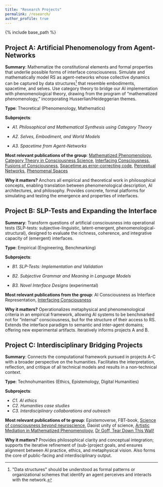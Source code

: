 ```yaml
---
title: "Research Projects"
permalink: /research/
author_profile: true
---
```


{% include base_path %}

## Project A: Artificial Phenomenology from Agent-Networks

**Summary**: Mathematize the constitutional elements and formal properties that underlie possible forms of interface consciousness. Simulate and mathematically model RS as agent-networks whose collective dynamics can be captured by data structures[^1] that resemble embodiments, spacetime, and selves. Use category theory to bridge our AI implementation with phenomenological theory, drawing from the program of “mathematized phenomenology,” incorporating Husserlian/Heideggerian themes.

[^1]: "Data structures" should be understood as formal patterns or organizational schemes that identify an agent perceives and interacts with the network. 

**Type**: Theoretical (Phenomenology, Mathematics)

**Subprojects**:

*	_A1. Philosophical and Mathematical Synthesis using Category Theory_
    
*	_A2. Selves, Embodiment, and World Models_

*   _A3. Spacetime from Agent-Networks_ 

**Most relevant publications of the group**: [Mathematized Phenomenology](https://doi.org/10.1007/s11097-025-10060-z), [Category Theory in Consciousness Science](https://doi.org/10.1007/s11229-024-04718-5), [Interfacing Consciousness](https://doi.org/10.3389/fpsyg.2024.1429376), [Fusions of Consciousness](https://doi.org/10.3390/e25010129), [Spacetime as error-correcting code](http://constructivist.info/12/3/265),	[Perceptual Networks](https://arxiv.org/abs/2009.08101), [Phenomenal Spaces](https://doi.org/10.1016/j.concog.2019.02.002)

**Why it matters?**  Anchors all empirical and theoretical work in philosophical concepts, enabling translation between phenomenological description, AI architectures, and philosophy. Provides concrete, formal platforms for simulating and testing the emergence and properties of interfaces.<!--, preparing to bridge metaphysics and computational implementation.-->


<!--
## Project B: Interface Construction from Agent-Networks

**Summary**: Simulate and mathematically model RS as agent-networks whose collective dynamics can be captured by data structures[^1] that resemble embodiments, spacetime, and selves. This informs the design of interfaces by which (artificial and natural) systems could interact with RS. 

[^1]: "Data structures" should be understood as formal patterns or organizational schemes that identify an agent perceives and interacts with the network. 

**Type**: Theory (Simulation, Network Theory)

**Subprojects**:

* *B1. Selves, Embodiment, and World Models*

* *B2. Spacetime from Agent-Networks* 

**Most relevant publications from the group**: [Interfacing Consciousness](https://doi.org/10.3389/fpsyg.2024.1429376), [Fusions of Consciousness](https://doi.org/10.3390/e25010129), [Spacetime as error-correcting code](http://constructivist.info/12/3/265),	[Perceptual Networks](https://arxiv.org/abs/2009.08101), [Phenomenal Spaces](https://doi.org/10.1016/j.concog.2019.02.002)

**Why it matters?**: Provides concrete, formal platforms for simulating and testing the emergence and properties of interfaces, preparing to bridge metaphysics and computational implementation. Results feed into the other projects’ analyses and operationalization.
-->

## Project B: SLP-Tests and Expanding the Interface

**Summary**: Transform questions of artificial consciousness into operational tests (SLP-tests: subjective-linguistic, latent-emergent, phenomenological-structural), designed to evaluate the richness, coherence, and integrative capacity of (emergent) interfaces.

**Type**: Empirical (Engineering, Benchmarking)

**Subprojects**:

* _B1. SLP-Tests: Implementation and Validation_

* _B2. Subjective Grammar and Meaning in Language Models_

* _B3. Novel Interface Designs_  (experimental)

**Most relevant publications from the group**: AI Consciousness as Interface Representation, [Interfacing Consciousness](https://doi.org/10.3389/fpsyg.2024.1429376)

**Why it matters?** Operationalizes metaphysical and phenomenological criteria in an empirical framework, allowing AI systems to be benchmarked not for “internal” consciousness, but for the structure of their access to RS. Extends the interface paradigm to semantic and inter-agent domains; offering new experimental artifacts. Iteratively informs projects A and B.

## Project C: Interdisciplinary Bridging Projects

**Summary**:  Connects the computational framework pursued in projects A-C with a broader perspective on the humanities. Facilitates the interpretation, reflection, and critique of all technical models and results in a non-technical context. 

**Type**: Technohumanities (Ethics, Epistemology, Digital Humanities)

**Subprojects**:

* _C1. AI ethics_
* _C2. Humanities case studies_
* _C3. Interdisciplinary collaborations and outreach_

**Most relevant publications of te group**: Epistemoverse, FBT-book, [Science of consciousness beyond neuroscience](https://doi.org/10.31234/osf.io/bhj9t_v1), Daoist unity of science, [Artistic Mediation in Mathematized Phenomenology](https://philarchive.org/archive/PREAMI-2), [Dr Goff, Tear Down This Wall!](https://philarchive.org/rec/PREDGT)

**Why it matters?** Provides philosophical clarity and conceptual integration; supports the iterative refinement of (sub-)project goals, and ensures alignment between AI practice, ethics, and metaphysical vision. Also forms the core of public-facing and interdisciplinary output. 
